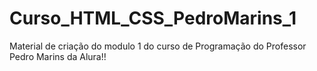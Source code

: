 # Curso_HTML_CSS_PedroMarins_1
Material de criação do modulo 1 do curso de Programação do Professor Pedro Marins da Alura!!
